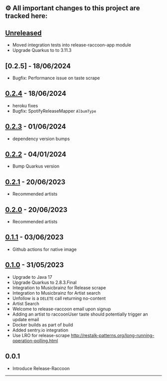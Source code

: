 ## ⚙️ All important changes to this project are tracked here:

## [Unreleased]

- Moved integration tests into release-raccoon-app module
- Upgrade Quarkus to to 3.11.3

## [0.2.5] - 18/06/2024

- Bugfix: Performance issue on taste scrape

## [0.2.4] - 18/06/2024

- heroku fixes
- Bugfix: SpotifyReleaseMapper `AlbumType`

## [0.2.3] - 01/06/2024

- dependency version bumps

## [0.2.2] - 04/01/2024

- Bump Quarkus version

## [0.2.1] - 20/06/2023

- Recommended artists

## [0.2.0] - 20/06/2023

- Recommended artists

## [0.1.1] - 03/06/2023

- Github actions for native image

## [0.1.0] - 31/05/2023

- Upgrade to Java 17
- Upgrade Quarkus to 2.8.3.Final
- Integration to Musicbrainz for Release scrape
- Integration to Musicbrainz for Artist search
- Unfollow is a `DELETE` call returning no-content
- Artist Search
- Welcome to release-raccoon email upon signup
- Adding an artist to raccoonUser taste should potentially trigger an update email
- Docker builds as part of build
- Added sentry.io integration
- Use LRO for release-scrape http://restalk-patterns.org/long-running-operation-polling.html

## 0.0.1

- Introduce Release-Raccoon

---

[unreleased]: https://github.com/jaivalis/release-raccoon/compare/0.2.5...jdevelop
[0.2.4]: https://github.com/jaivalis/release-raccoon/compare/0.2.5...0.2.4
[0.2.4]: https://github.com/jaivalis/release-raccoon/compare/0.2.4...0.2.3
[0.2.3]: https://github.com/jaivalis/release-raccoon/compare/0.2.3...0.2.2
[0.2.2]: https://github.com/jaivalis/release-raccoon/compare/0.2.2...0.2.1
[0.2.1]: https://github.com/jaivalis/release-raccoon/compare/0.2.0...0.2.1
[0.2.0]: https://github.com/jaivalis/release-raccoon/compare/0.1.0...0.2.0
[0.1.1]: https://github.com/jaivalis/release-raccoon/compare/0.1.0...0.1.1
[0.1.0]: https://github.com/jaivalis/release-raccoon/compare/0.0.1...0.1.0
